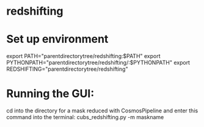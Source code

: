 # redshifting

# Set up environment
export PATH="parentdirectorytree/redshifting:$PATH"
export PYTHONPATH="parentdirectorytree/redshifting/:$PYTHONPATH"
export REDSHIFTING="parentdirectorytree/redshifting"

# Running the GUI:
cd into the directory for a mask reduced with CosmosPipeline
and enter this command into the terminal: cubs_redshifting.py -m maskname